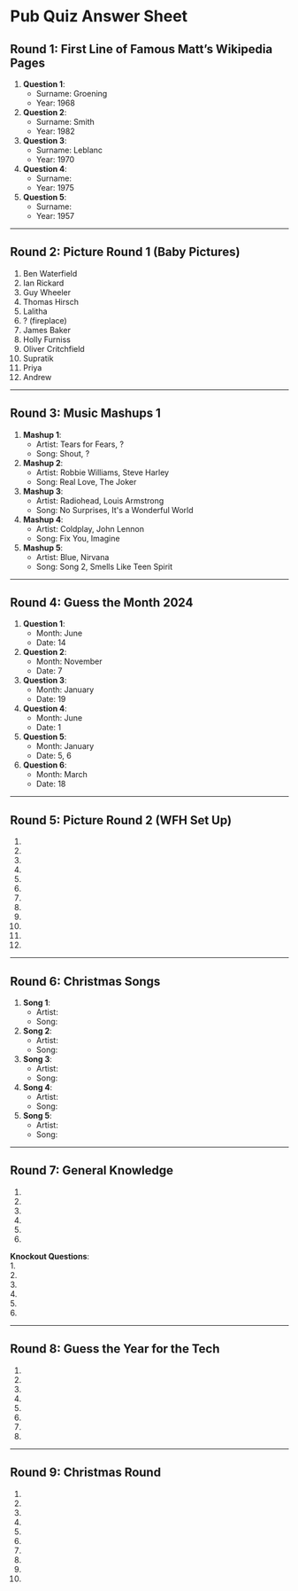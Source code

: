 # Pub Quiz Answer Sheet

## Round 1: First Line of Famous Matt’s Wikipedia Pages
1. **Question 1**:  
   - Surname: Groening
   - Year: 1968
2. **Question 2**:  
   - Surname: Smith
   - Year: 1982
3. **Question 3**:  
   - Surname: Leblanc
   - Year: 1970
4. **Question 4**:  
   - Surname: 
   - Year: 1975
5. **Question 5**:  
   - Surname: 
   - Year: 1957

---

## Round 2: Picture Round 1 (Baby Pictures)
1. Ben Waterfield
2. Ian Rickard
3. Guy Wheeler 
4. Thomas Hirsch
5. Lalitha
6. ? (fireplace)
7. James Baker 
8. Holly Furniss
9. Oliver Critchfield
10. Supratik
11. Priya
12. Andrew
---

## Round 3: Music Mashups 1
1. **Mashup 1**:  
   - Artist: Tears for Fears, ?
   - Song: Shout, ?
2. **Mashup 2**:  
   - Artist: Robbie Williams, Steve Harley
   - Song: Real Love, The Joker
3. **Mashup 3**:  
   - Artist: Radiohead, Louis Armstrong 
   - Song: No Surprises, It's a Wonderful World
4. **Mashup 4**:  
   - Artist: Coldplay, John Lennon
   - Song: Fix You, Imagine
5. **Mashup 5**:  
   - Artist: Blue, Nirvana
   - Song: Song 2, Smells Like Teen Spirit

---

## Round 4: Guess the Month 2024
1. **Question 1**:  
   - Month: June
   - Date: 14
2. **Question 2**:  
   - Month: November
   - Date: 7
3. **Question 3**:  
   - Month: January
   - Date: 19
4. **Question 4**:  
   - Month: June
   - Date: 1
5. **Question 5**:  
   - Month: January
   - Date: 5, 6 
6. **Question 6**:  
   - Month: March
   - Date: 18

---

## Round 5: Picture Round 2 (WFH Set Up)
1.  
2.  
3.  
4.  
5.  
6.  
7.  
8.  
9.  
10.  
11.
12.

---

## Round 6: Christmas Songs
1. **Song 1**:  
   - Artist:  
   - Song:  
2. **Song 2**:  
   - Artist:  
   - Song:  
3. **Song 3**:  
   - Artist:  
   - Song:  
4. **Song 4**:  
   - Artist:  
   - Song:  
5. **Song 5**:  
   - Artist:  
   - Song:  

---

## Round 7: General Knowledge
1.  
2.  
3.  
4.  
5.  
6.  

**Knockout Questions**:  
1.  
2.  
3.  
4.  
5.  
6.  

---

## Round 8: Guess the Year for the Tech
1.  
2.  
3.  
4.  
5.  
6.  
7.  
8.  

---

## Round 9: Christmas Round
1.  
2.  
3.  
4.  
5.  
6.  
7.  
8.  
9.  
10.  
